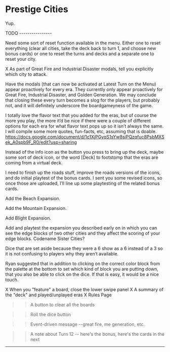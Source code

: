# Prestige Cities

Yup.


TODO ----------------

Need some sort of reset function available in the menu.  Either one to reset everything (clear all cities, take the deck back to turn 1, and choose new bonus cards) or one to reset the turns and decks and a separate one to reset your city.

X  As part of Great Fire and Industrial Disaster modals, tell you explicitly which city to attack.



Have the modals (that can now be activated at Latest Turn on the Menu) appear proactively for every era.  They currently only appear proactively for Great Fire, Industrial Disaster, and Golden Generation.  We may conclude that closing these every turn becomes a slog for the players, but probably not, and it will definitely underscore the boardgameyness of the game.


I totally love the flavor text that you added for the eras, but of course the more you play, the more it’d be nice if there were a couple of different options for each era for what flavor text pops up so it isn’t always the same.  I will compile some more quotes, fun-facts, etc, assuming that is doable.  https://docs.google.com/document/d/1c1XjPGyqS1sYw8siPQzqfuc8PsbMXSek_A0spb9F_R0/edit?usp=sharing

Instead of the info icon as the button you press to bring up the deck, maybe some sort of deck icon, or the word [Deck] to footstomp that the eras are coming from a virtual deck.


I need to finish up the roads stuff, improve the roads versions of the icons, and do initial playtest of the bonus cards.  I sent you some revised icons, so once those are uploaded, I’ll line up some playtesting of the related bonus cards.

Add the Beach Expansion.

Add the Mountain Expansion.

Add Blight Expansion.

Add and playtest the expansion you described early on in which you can see the edge blocks of two other cities and they affect the scoring of your edge blocks.  Codename Sister Cities?

Dice that are set aside because they were a 6 show as a 6 instead of a 3 so it is not confusing to players why they aren’t available.

Ryan suggested that in addition to clicking on the correct color block from the palette at the bottom to set which kind of block you are putting down, that you also be able to click on the dice.  If that is easy, it would be a nice touch.



X  When you "feature" a board, close the lower swipe panel
X  A summary of the "deck" and played/unplayed eras
X  Rules Page

>> A button to clear all the boards

>> Roll the dice button

>> Event-driven message --great fire, me generation, etc.

>> A note about Turn 12  -- here's the bonus, here's the cards in the next



---------------------